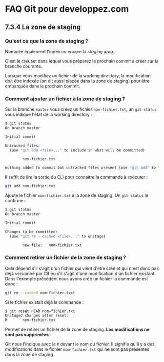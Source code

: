 # FAQ Git pour developpez.com

## 7.3.4 La zone de staging

### Qu'est ce que la zone de staging ?

Nommée également l'index ou encore la *staging area*.

C'est le creuset dans lequel vous préparez le prochain commit à créer sur la branche courante.

Lorsque vous modifiez un fichier de la working directory, la modification doit être indexée (on dit aussi placée dans la zone de staging) pour être embarquée dans le prochain commit.

### Comment ajouter un fichier à la zone de staging ?

Sur la branche `master` vous créez un fichier `nom-fichier.txt`, un `git status` vous indique l'état de la working directory :

```bash
$ git status
On branch master

Initial commit

Untracked files:
  (use "git add <file>..." to include in what will be committed)

        nom-fichier.txt

nothing added to commit but untracked files present (use "git add" to track)
```

Il suffit de lire la sortie du CLI pour connaitre la commande à exécuter :

```bash
git add nom-fichier.txt
```

Ajoute le fichier `nom-fichier.txt` à la zone de staging. Un `git status` le confirme :

```bash
$ git status
On branch master

Initial commit

Changes to be committed:
  (use "git rm --cached <file>..." to unstage)

        new file:   nom-fichier.txt
```

### Comment retirer un fichier de la zone de staging ?

Cela dépend s'il s'agit d'un fichier qui vient d'être créé et qui n'est donc pas déjà versionné par Git ou s'il s'agit d'une modification d'un fichier existant. Dans l'exemple précédent nous avons créé un fichier la commande est donc :

```bash
git rm --cached nom-fichier.text
```

Si le fichier existait déjà la commande :

```bash
$ git reset HEAD nom-fichier.txt
Unstaged changes after reset:
M       nom-fichier.txt
```

Permet de retirer un fichier de la zone de staging. **Les modifications ne sont pas supprimées**.

Git nous l'indique avec le `M` devant le nom du fichier. Il signifie qu'il y a des modifications dans le fichier `nom-fichier.txt` qui ne sont pas présentes dans la zone de staging.
